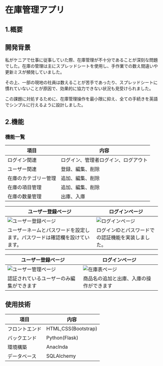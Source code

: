 # 在庫管理アプリ

## 1.概要
## 開発背景
私がケニアで仕事に従事していた際、在庫管理が不十分であることが深刻な問題でした。在庫の管理は主にスプレッドシートを使用し、手作業での数え間違いや更新ミスが頻発していました。

その上、一部の現地の社員は数えることが苦手であったり、スプレッドシートに慣れていないことが原因で、効果的に協力できない状況も見受けられました。

この課題に対処するために、在庫管理操作を最小限に抑え、全ての手続きを英語でシンプルに行えるように設計しました。

## 2.機能
### 機能一覧
| 項目   |     内容      |
| --- | ----------- |
| ログイン関連    | ログイン、管理者ログイン、ログアウト |
| ユーザー関連    | 登録、編集、削除 |
|在庫のカテゴリー管理| 追加、編集、削除|
|在庫の項目管理| 追加、編集、削除 |
| 在庫の数量管理    | 出庫、入庫 |

|ユーザー登録ページ|ログインページ|
|---|---|
|![ユーザー登録ページ](https://github.com/Goemon5/stock_list/assets/119960019/c4f43a92-7ddc-4a98-8e21-336ab261de19)|![ログインページ](https://github.com/Goemon5/stock_list/assets/119960019/1be04c8b-c75c-4ae2-81ff-2c51db60f5ab)|
|ユーザーネームとパスワードを設定します。パスワードは確認欄を設けています。|ログインIDとパスワードでの認証機能を実装しました。|

|ユーザー登録ページ|ログインページ|
|---|---|
|![ユーザー管理ページ](https://github.com/Goemon5/stock_list/assets/119960019/07324d90-6e60-4b68-8b68-18db5514a25d)|![在庫表ページ](https://github.com/Goemon5/stock_list/assets/119960019/a22bc8bb-2f3d-462d-82a2-895dc8401281)|
|認証されているユーザーのみ編集ができます|商品名の追加と出庫、入庫の操作ができます|



## 使用技術
| 項目   |     内容      |
| --- | ----------- |
| フロントエンド    | HTML,CSS(Bootstrap) |
| バックエンド    | Python(Flask) |
|環境構築| Anaclnda|
|データベース| SQLAlchemy |

